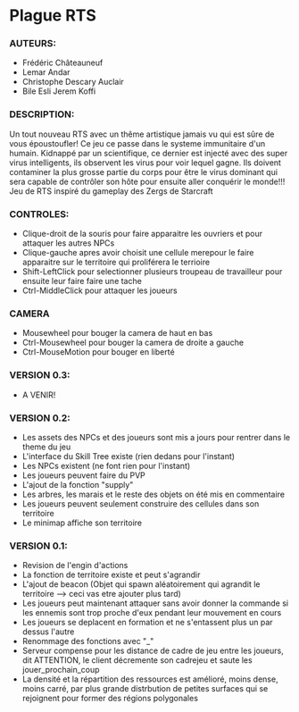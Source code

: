 # Plague RTS

### AUTEURS: 
- Frédéric Châteauneuf
- Lemar Andar
- Christophe Descary Auclair 
- Bile Esli Jerem Koffi

### DESCRIPTION: 
Un tout nouveau RTS avec un thême artistique jamais vu qui est sûre de vous époustoufler!
Ce jeu ce passe dans le systeme immunitaire d'un humain.
Kidnappé par un scientifique, ce dernier est injecté avec des super virus intelligents, 
ils observent les virus pour voir lequel gagne. 
Ils doivent contaminer la plus grosse partie du corps pour être le virus dominant qui sera capable de contrôler son hôte pour ensuite aller conquérir le monde!!! 
Jeu de RTS inspiré du gameplay des Zergs de Starcraft

### CONTROLES: 
- Clique-droit de la souris pour faire apparaitre les ouvriers et pour attaquer les autres NPCs
- Clique-gauche apres avoir choisit une cellule merepour le faire apparaitre sur le territoire qui proliférera le terrioire
- Shift-LeftClick pour selectionner plusieurs troupeau de travailleur pour ensuite leur faire faire une tache 
- Ctrl-MiddleClick pour attaquer les joueurs

### CAMERA
- Mousewheel pour bouger la camera de haut en bas
- Ctrl-Mousewheel pour bouger la camera de droite a gauche
- Ctrl-MouseMotion pour bouger en liberté

### VERSION 0.3:
- A VENIR!


### VERSION 0.2:
- Les assets des NPCs et des joueurs sont mis a jours pour rentrer dans le theme du jeu
- L'interface du Skill Tree existe (rien dedans pour l'instant)
- Les NPCs existent (ne font rien pour l'instant)
- Les joueurs peuvent faire du PVP
- L'ajout de la fonction "supply"
- Les arbres, les marais et le reste des objets on été mis en commentaire
- Les joueurs peuvent seulement construire des cellules dans son territoire
- Le minimap affiche son territoire


### VERSION 0.1: 
- Revision de l'engin d'actions
- La fonction de territoire existe et peut s'agrandir
- L'ajout de beacon (Objet qui spawn aléatoirement qui agrandit le territoire --> ceci vas etre ajouter plus tard)
- Les joueurs peut maintenant attaquer sans avoir donner la commande si les ennemis sont trop proche d'eux pendant leur mouvement en cours
- Les joueurs se deplacent en formation et ne s'entassent plus un par dessus l'autre
- Renommage des fonctions avec "_"
- Serveur compense pour les distance de cadre de jeu entre les joueurs, dit ATTENTION, le client décremente son cadrejeu et saute les jouer_prochain_coup
- La densité et la répartition des ressources est amélioré, moins dense, moins carré, par plus grande distrbution de petites surfaces qui se rejoignent pour former des régions polygonales
